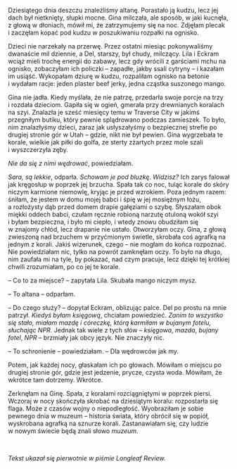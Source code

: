 Dziesiątego dnia deszczu znaleźliśmy altanę. Porastało ją kudzu, lecz jej dach był nietknięty, słupki mocne. Gina milczała, ale sposób, w&nbsp;jaki kucnęła, z&nbsp;głową w&nbsp;dłoniach, mówił mi, że zatrzymujemy się na noc. Zdjęłam plecak i&nbsp;zaczęłam kopać pod kudzu w&nbsp;poszukiwaniu rozpałki na ognisko.

Dzieci nie narzekały&nbsp;na przerwę. Przez ostatni miesiąc pokonywaliśmy dwanaście mil dziennie, a&nbsp;Del, starszy, był chudy, milczący. Lila i&nbsp;Eckram wciąż mieli trochę energii do zabawy, lecz gdy wrócili z&nbsp;garściami mchu na ognisko, zobaczyłam ich policzki – zapadłe, jakby ssali cytryny – i&nbsp;kazałam im usiąść. Wykopałam dziurę w&nbsp;kudzu, rozpaliłam ognisko na betonie i&nbsp;wydałam racje: jeden plaster beef jerky, jedna cząstka suszonego mango.

Gina nie jadła. Kiedy myślała, że nie patrzę, przedarła swoje porcje na trzy i&nbsp;rozdała dzieciom. Gapiła się w&nbsp;ogień, gmerała przy drewnianych koralach na szyi. Znalazła je sześć miesięcy temu w&nbsp;Traverse City w&nbsp;jakimś przegniłym butiku, który pewnie splądrowano podczas zamieszek. To było, nim znalazłyśmy dzieci, zaraz jak usłyszałyśmy o&nbsp;bezpiecznej strefie po drugiej stronie gór w&nbsp;Utah – gdzie, nikt nie był pewien. Gina wygrzebała te korale, wielkie jak piłki do golfa, ze sterty zżartych przez mole szali i&nbsp;wyszczerzyła zęby.

*Nie da się z&nbsp;nimi wędrować*, powiedziałam.

*Sara, są lekkie*, odparła.&nbsp;*Schowam je pod bluzkę.*&nbsp;*Widzisz?*&nbsp;Ich zarys falował jak kręgosłup w&nbsp;poprzek jej brzucha. Spała tak co noc, tuląc korale do skóry niczym karmione niemowlę, kryjąc je przed wzrokiem. Poza jednym razem: śniłam, że jestem w&nbsp;domu mojej babci i&nbsp;śpię w&nbsp;jej mosiężnym łożu, a&nbsp;rozłożysty dąb przed domem drapie gałęziami o&nbsp;szybę. Słyszałam obok miękki oddech babci, czułam ręcznie robioną narzutę otuloną wokół szyi i&nbsp;byłam bezpieczna, i&nbsp;było mi ciepło, i&nbsp;wtedy znowu obudziłam się w&nbsp;znajomy chłód, lecz drapanie nie ustało. Otworzyłam oczy. Gina, z&nbsp;głową zwieszoną nad brzuchem w&nbsp;przyćmionym świetle, skrobała coś agrafką na jednym z&nbsp;korali. Jakiś wizerunek, czego – nie mogłam do końca rozpoznać. Nie powiedziałam nic, tylko na powrót zamknęłam oczy. To było na długo, nim zaufała mi na tyle, by pokazać, nad czym pracuje, lecz dzięki tej krótkiej chwili zrozumiałam, po co jej te korale.

– Co to za miejsce? – zapytała Lila. Skubała mango niczym mysz.

– To altana – odparłam.

– Do czego służy? – dopytał Eckram, oblizując palce. Del po prostu na mnie patrzył.&nbsp;*Kiedyś byłam księgową*, chciałam powiedzieć.&nbsp;*Zanim to wszystko się stało, miałam mazdę i&nbsp;córeczkę, którą karmiłam w&nbsp;bujanym fotelu, słuchając NPR.*&nbsp;Jednak tak wiele z&nbsp;tych słów – *księgowa*, *mazda*, *bujany fotel*, *NPR* – brzmiały jak obcy język. Nie znaczyły nic.

– To schronienie – powiedziałam. – Dla wędrowców jak my.

Potem, jak każdej nocy, głaskałam ich po głowach. Mówiłam o&nbsp;miejscu po drugiej stronie gór, gdzie jest jedzenie, prycze, czysta woda. Mówiłam, że wkrótce tam dotrzemy. Wkrótce.

Zerknęłam na Ginę. Spała, z&nbsp;koralami rozciągniętymi w&nbsp;poprzek piersi. Wczoraj w&nbsp;nocy skończyła skrobać na dziesiątym koralu: rozpostarła się flaga. Może z&nbsp;czasów wojny o&nbsp;niepodległość. Wyobraziłam je sobie pewnego dnia w&nbsp;muzeum – historia świata, który obrócił się w&nbsp;popiół, wyskrobana agrafką na sznurze korali. Zastanawiałam się, czy ludzie w&nbsp;nowym świecie będą znali słowo *muzeum*.

<br/>

*Tekst ukazał się pierwotnie w&nbsp;piśmie Longleaf Review.*